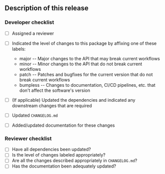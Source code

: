 ## Description of this release

<!--
Please describe the release here, including a brief overview of the changes in this release
-->

<!--
If applicable, indicate any upstream packages/projects this is relevant too, and the associated issues
or pull requests
-->

### Developer checklist

- [ ] Assigned a reviewer
  <!-- NOTE: Pull requests should only be opened for merges to protected branches (required) and any
   changes which you'd like reviewed. Do not open a pull request to update a feature or personal
   branch -- simply merge with `git`
   -->
- [ ] Indicated the level of changes to this package by affixing one of these labels:
  * major -- Major changes to the API that may break current workflows
  * minor -- Minor changes to the API that do not break current workflows
  * patch -- Patches and bugfixes for the current version that do not break current workflows
  * bumpless -- Changes to documentation, CI/CD pipelines, etc. that don't affect the software's version

- [ ] (If applicable) Updated the dependencies and indicated any downstream changes that are required

- [ ] Updated `CHANGELOG.md`
- [ ] Added/updated documentation for these changes

### Reviewer checklist

- [ ] Have all dependencies been updated?
- [ ] Is the level of changes labeled appropriately?
- [ ] Are all the changes described appropriately in `CHANGELOG.md`?
- [ ] Has the documentation been adequately updated?
